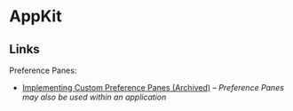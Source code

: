 # AppKit

## Links

Preference Panes:

- [Implementing Custom Preference Panes (Archived)](https://developer.apple.com/library/archive/documentation/UserExperience/Conceptual/PreferencePanes/Tasks/Creation.html#//apple_ref/doc/uid/20000709-CJBDGJFA) – *Preference Panes may also be used within an application*
